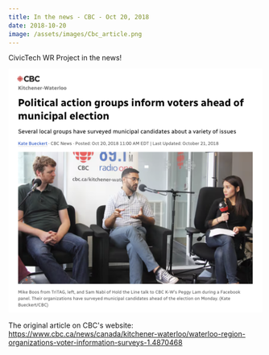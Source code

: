 ```yaml
---
title: In the news - CBC - Oct 20, 2018
date: 2018-10-20
image: /assets/images/Cbc_article.png
---
```

CivicTech WR Project in the news! 

![](/assets/images/Cbc_article.png)

The original article on CBC's website: https://www.cbc.ca/news/canada/kitchener-waterloo/waterloo-region-organizations-voter-information-surveys-1.4870468